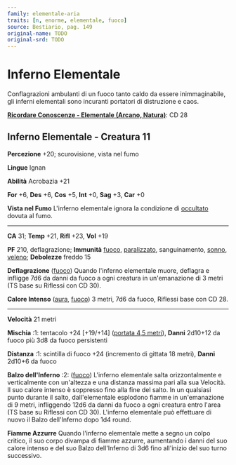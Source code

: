 ```yaml
---
family: elementale-aria
traits: [n, enorme, elementale, fuoco]
source: Bestiario, pag. 149
original-name: TODO
original-srd: TODO
---
```


# Inferno Elementale

Conflagrazioni ambulanti di un fuoco tanto caldo da essere inimmaginabile, gli
inferni elementali sono incuranti portatori di distruzione e caos.

**[Ricordare Conoscenze - Elementale (Arcano, Natura)](/azioni/ricordare-conoscenze)**:
CD 28

## Inferno Elementale - Creatura 11

**Percezione** +20; scurovisione, vista nel fumo

**Lingue** Ignan

**Abilità** Acrobazia +21

**For** +6, **Des** +6, **Cos** +5, **Int** +0, **Sag** +3, **Car** +0

**Vista nel Fumo** L'inferno elementale ignora la condizione di
[occultato](/condizioni/occultato) dovuta al fumo.

---

**CA** 31; **Temp** +21, **Rifl** +23, **Vol** +19

**PF** 210, deflagrazione; **Immunità** [fuoco](/tratti/fuoco),
[paralizzato](/condizioni/paralizzato), sanguinamento, [sonno](/tratti/sonno),
[veleno](/tratti/veleno); **Debolezze** freddo 15

**Deflagrazione** ([fuoco](/tratti/fuoco)) Quando l'inferno elementale muore,
deflagra e infligge 7d6 da danni da fuoco a ogni creatura in un'emanazione di 3
metri (TS base su Riflessi con CD 30).

**Calore Intenso** ([aura](/tratti/aura), [fuoco](/tratti/fuoco)) 3 metri, 7d6
da fuoco, Riflessi base con CD 28.

---

**Velocità** 21 metri

**Mischia** :1: tentacolo +24 \[+19/+14] ([portata 4,5 metri](/tratti/portata)),
**Danni** 2d10+12 da fuoco più 3d8 da fuoco persistenti

**Distanza** :1: scintilla di fuoco +24 (incremento di gittata 18 metri),
**Danni** 2d10+6 da fuoco

**Balzo dell'Inferno** :2: ([fuoco](/tratti/fuoco)) L'inferno elementale salta
orizzontalmente e verticalmente con un'altezza e una distanza massima pari alla
sua Velocità. Il suo calore intenso è soppresso fino alla fine del salto. In un
qualsiasi punto durante il salto, dall'elementale esplodono fiamme in
un'emanazione di 9 metri, infliggendo 12d6 da danni da fuoco a ogni creatura
entro l'area (TS base su Riflessi con CD 30). L'inferno elementale può
effettuare di nuovo il Balzo dell'Inferno dopo 1d4 round.

**Fiamme Azzurre** Quando l'inferno elementale mette a segno un colpo critico,
il suo corpo divampa di fiamme azzurre, aumentando i danni del suo calore
intenso e del suo Balzo dell'Inferno di 3d6 fino all'inizio del suo turno
successivo.
